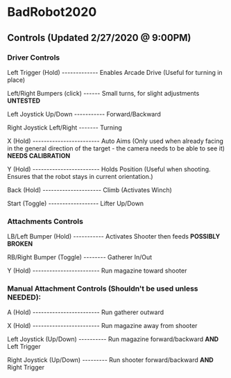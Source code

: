 # BadRobot2020

## Controls (Updated 2/27/2020 @ 9:00PM)

### Driver Controls

Left Trigger (Hold) ------------- Enables Arcade Drive (Useful for turning in place)

Left/Right Bumpers (click) ------ Small turns, for slight adjustments **UNTESTED**

Left Joystick Up/Down ----------- Forward/Backward

Right Joystick Left/Right ------- Turning

X (Hold) ------------------------ Auto Aims (Only used when already facing in the general direction of the target - the camera needs to be able to see it) **NEEDS CALIBRATION**

Y (Hold) ------------------------ Holds Position (Useful when shooting. Ensures that the robot stays in current orientation.)

Back (Hold) --------------------- Climb (Activates Winch)

Start (Toggle) ------------------ Lifter Up/Down


### Attachments Controls

LB/Left Bumper (Hold) ----------- Activates Shooter then feeds **POSSIBLY BROKEN**

RB/Right Bumper (Toggle) -------- Gatherer In/Out

Y (Hold) ------------------------ Run magazine toward shooter


### Manual Attachment Controls (Shouldn't be used unless NEEDED):

A (Hold) ------------------------ Run gatherer outward

X (Hold) ------------------------ Run magazine away from shooter

Left Joystick (Up/Down) ---------- Run magazine forward/backward
**AND** Left Trigger

Right Joystick (Up/Down) --------- Run shooter forward/backward 
**AND** Right Trigger
